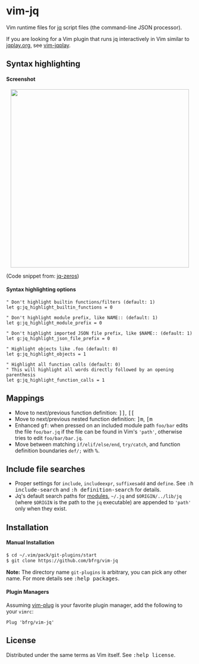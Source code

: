 # vim-jq

Vim runtime files for [jq][jq] script files (the command-line JSON processor).

If you are looking for a Vim plugin that runs jq interactively in Vim similar to
[jqplay.org][jqplay], see [vim-jqplay][vim-jqplay].


## Syntax highlighting

#### Screenshot

<dl><p align="center">
<img src="https://user-images.githubusercontent.com/6266600/59893960-28064380-93df-11e9-9fa2-bf2933e4d6ea.png" width="480"/>
</p></dl>

(Code snippet from: [jq-zeros][jq-zeros])

#### Syntax highlighting options

```vim
" Don't highlight builtin functions/filters (default: 1)
let g:jq_highlight_builtin_functions = 0

" Don't highlight module prefix, like NAME:: (default: 1)
let g:jq_highlight_module_prefix = 0

" Don't highlight imported JSON file prefix, like $NAME:: (default: 1)
let g:jq_highlight_json_file_prefix = 0

" Highlight objects like .foo (default: 0)
let g:jq_highlight_objects = 1

" Highlight all function calls (default: 0)
" This will highlight all words directly followed by an opening parenthesis
let g:jq_highlight_function_calls = 1
```


## Mappings

* Move to next/previous function definition: <kbd>]]</kbd>, <kbd>[[</kbd>
* Move to next/previous nested function definition: <kbd>]m</kbd>,
  <kbd>\[m</kbd>
* Enhanced <kbd>gf</kbd>: when pressed on an included module path `foo/bar`
  edits the file `foo/bar.jq` if the file can be found in Vim's `'path'`,
  otherwise tries to edit `foo/bar/bar.jq`.
* Move between matching `if/elif/else/end`, `try/catch`, and function definition
  boundaries `def/;` with <kbd>%</kbd>.


## Include file searches

* Proper settings for `include`, `includeexpr`, `suffixesadd` and `define`. See
  <kbd>:h include-search</kbd> and <kbd>:h definition-search</kbd> for details.
* Jq's default search paths for [modules][jq-modules], `~/.jq` and
  `$ORIGIN/../lib/jq` (where `$ORIGIN` is the path to the `jq` executable) are
  appended to `'path'` only when they exist.


## Installation

#### Manual Installation

```bash
$ cd ~/.vim/pack/git-plugins/start
$ git clone https://github.com/bfrg/vim-jq
```
**Note:** The directory name `git-plugins` is arbitrary, you can pick any other
name. For more details see <kbd>:help packages</kbd>.

#### Plugin Managers

Assuming [vim-plug][plug] is your favorite plugin manager, add the following to
your `vimrc`:
```vim
Plug 'bfrg/vim-jq'
```


## License

Distributed under the same terms as Vim itself. See <kbd>:help license</kbd>.

[jq]: https://github.com/stedolan/jq
[jqplay]: https://jqplay.org
[vim-jqplay]: https://github.com/bfrg/vim-jqplay
[jq-zeros]: https://github.com/joelpurra/jq-zeros
[vim-matchup]: https://github.com/andymass/vim-matchup
[jq-modules]: https://stedolan.github.io/jq/manual/#Modules
[plug]: https://github.com/junegunn/vim-plug
